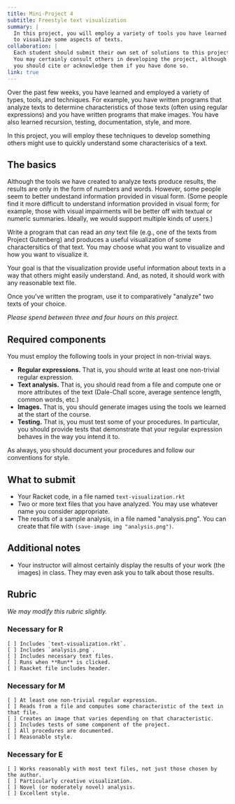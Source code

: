 ```yaml
---
title: Mini-Project 4
subtitle: Freestyle text visualization
summary: |
  In this project, you will employ a variety of tools you have learned
  to visualize some aspects of texts.
collaboration: |
  Each student should submit their own set of solutions to this project.
  You may certainly consult others in developing the project, although
  you should cite or acknowledge them if you have done so.
link: true
---
```

Over the past few weeks, you have learned and employed a variety
of types, tools, and techniques.  For example, you have written
programs that analyze texts to determine characteristics of those
texts (often using regular expressions) and you have written programs
that make images.  You have also learned recursion, testing,
documentation, style, and more.

In this project, you will employ these techniques to develop something
others might use to quickly understand some characterisics of a text.

## The basics

Although the tools we have created to analyze texts produce results,
the results are only in the form of numbers and words.  However, some
people seem to better undestand information provided in visual
form.  (Some people find it more difficult to understand information
provided in visual form; for example, those with visual impairments
will be better off with textual or numeric summaries.  Ideally, we
would support multiple kinds of users.)

Write a program that can read an *any* text file (e.g., one of the
texts from Project Gutenberg) and produces a useful visualization
of some charactersitics of that text.  You may choose what you want
to visualize and how you want to visualize it.

Your goal is that the visualization provide useful information about
texts in a way that others might easily understand.  And, as noted,
it should work with any reasonable text file.

Once you've written the program, use it to comparatively "analyze" two
texts of your choice.

*Please spend between three and four hours on this project.*

## Required components

You must employ the following tools in your project in non-trivial ways.

* **Regular expressions.**  That is, you should write at least one 
  non-trivial regular expression.
* **Text analysis.**  That is, you should read from a file and compute
  one or more attributes of the text (Dale-Chall score, average sentence
  length, common words, etc.)
* **Images.**  That is, you should generate images using the tools we
  learned at the start of the course.
* **Testing.**  That is, you must test some of your procedures.  In particular,
  you should provide tests that demonstrate that your regular expression
  behaves in the way you intend it to.

As always, you should document your procedures and follow our conventions
for style.

## What to submit

* Your Racket code, in a file named `text-visualization.rkt`
* Two or more text files that you have analyzed.  You may use whatever
  name you consider appropriate.
* The results of a sample analysis, in a file named "analysis.png".  You
  can create that file with `(save-image img "analysis.png")`.

## Additional notes

* Your instructor will almost certainly display the results of your work 
  (the images) in class.  They may even ask you to talk about those results.

## Rubric

_We may modify this rubric slightly._

### Necessary for R

```
[ ] Includes `text-visualization.rkt`.
[ ] Includes `analysis.png`.
[ ] Includes necessary text files.
[ ] Runs when **Run** is clicked.
[ ] Raacket file includes header.
```

### Necessary for M

```
[ ] At least one non-trivial regular expression.
[ ] Reads from a file and computes some characteristic of the text in that file.
[ ] Creates an image that varies depending on that characteristic.
[ ] Includes tests of some component of the project.
[ ] All procedures are documented.
[ ] Reasonable style.
```

### Necessary for E

```
[ ] Works reasonably with most text files, not just those chosen by the author.
[ ] Particularly creative visualization.
[ ] Novel (or moderately novel) analysis.
[ ] Excellent style.
```
